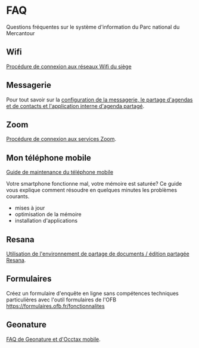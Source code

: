 # FAQ

Questions fréquentes sur le système d'information du Parc national du Mercantour

## Wifi

[Procédure de connexion aux réseaux Wifi du siège](Réseau/README.md)

## Messagerie

Pour tout savoir sur la [configuration de la messagerie, le partage d'agendas et de contacts et l'application interne d'agenda partagé](Messagerie/README.md).

## Zoom

[Procédure de connexion aux services Zoom](Messagerie/Zoom/README.md).

## Mon téléphone mobile

[Guide de maintenance du téléphone mobile](mobile/README.md)

Votre smartphone fonctionne mal, votre mémoire est saturée?
Ce guide vous explique comment résoudre en quelques minutes les problèmes courants.

- mises à jour
- optimisation de la mémoire
- installation d'applications

## Resana

[Utilisation de l'environnement de partage de documents / édition partagée Resana](Resana/README.md).

## Formulaires

Créez un formulaire d'enquête en ligne sans compétences techniques particulières avec l'outil formulaires de l'OFB
https://formulaires.ofb.fr/fonctionnalites

## Geonature

[FAQ de Geonature et d'Occtax mobile](geonature/README.md).
